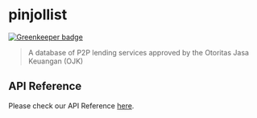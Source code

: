 # pinjollist

[![Greenkeeper badge](https://badges.greenkeeper.io/pinjollist/pinjollist.svg)](https://greenkeeper.io/)

> A database of P2P lending services approved by the Otoritas Jasa Keuangan (OJK)

## API Reference

Please check our API Reference [here](https://pinjollist.now.sh).
